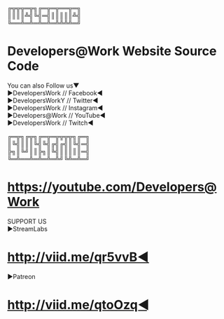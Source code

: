 
╔╦╦╦═╦╗╔═╦═╦══╦═╗             
║║║║╩╣╚╣═╣║║║║║╩╣             
╚══╩═╩═╩═╩═╩╩╩╩═╝
# Developers@Work Website Source Code


You can also Follow us▼             
►DevelopersWork // Facebook◄             
►DevelopersWorkY // Twitter◄             
►DevelopersWork // Instagram◄             
►Developers@Work // YouTube◄             
►DevelopersWork // Twitch◄             


╔═╦╗╔╦╗╔═╦═╦╦╦╦╗╔═╗              
║╚╣║║║╚╣╚╣╔╣╔╣║╚╣═╣             
╠╗║╚╝║║╠╗║╚╣║║║║║═╣             
╚═╩══╩═╩═╩═╩╝╚╩═╩═╝

# https://youtube.com/Developers@Work


SUPPORT US             
►StreamLabs
# http://viid.me/qr5vvB◄
►Patreon
# http://viid.me/qtoOzq◄
